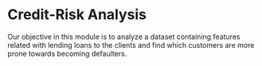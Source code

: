 # Credit-Risk Analysis
Our objective in this module is to analyze a dataset containing features related with lending loans to the clients and find which customers are more prone towards becoming defaulters.
